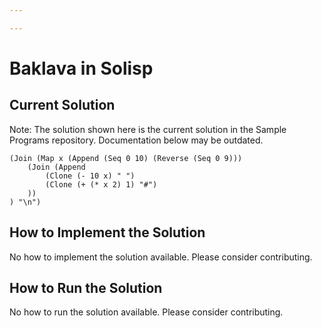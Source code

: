 ```yaml
---

---
```


# Baklava in Solisp

## Current Solution

Note: The solution shown here is the current solution in the Sample Programs repository. Documentation below may be outdated.

```Solisp
(Join (Map x (Append (Seq 0 10) (Reverse (Seq 0 9)))
	(Join (Append
		(Clone (- 10 x) " ")
		(Clone (+ (* x 2) 1) "#")
	))
) "\n")
```

## How to Implement the Solution

No how to implement the solution available. Please consider contributing.

## How to Run the Solution

No how to run the solution available. Please consider contributing.